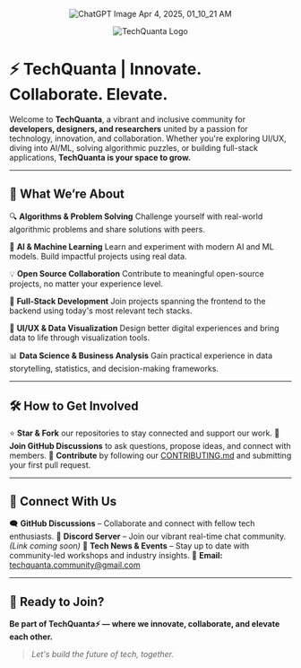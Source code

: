 <div align=center>

![ChatGPT Image Apr 4, 2025, 01_10_21 AM](https://github.com/user-attachments/assets/9c278056-27da-4bf9-8c5e-9f871708199e)

  
</div>

<div align="center">

![TechQuanta Logo](https://github.com/user-attachments/assets/9c278056-27da-4bf9-8c5e-9f871708199e)

</div>

# ⚡ TechQuanta | Innovate. Collaborate. Elevate.

Welcome to **TechQuanta**, a vibrant and inclusive community for **developers, designers, and researchers** united by a passion for technology, innovation, and collaboration. Whether you're exploring UI/UX, diving into AI/ML, solving algorithmic puzzles, or building full-stack applications, **TechQuanta is your space to grow.**

---

## 🌟 What We’re About

🔍 **Algorithms & Problem Solving**
Challenge yourself with real-world algorithmic problems and share solutions with peers.

🤖 **AI & Machine Learning**
Learn and experiment with modern AI and ML models. Build impactful projects using real data.

💡 **Open Source Collaboration**
Contribute to meaningful open-source projects, no matter your experience level.

🚀 **Full-Stack Development**
Join projects spanning the frontend to the backend using today's most relevant tech stacks.

🎨 **UI/UX & Data Visualization**
Design better digital experiences and bring data to life through visualization tools.

📊 **Data Science & Business Analysis**
Gain practical experience in data storytelling, statistics, and decision-making frameworks.

---

## 🛠️ How to Get Involved

⭐ **Star & Fork** our repositories to stay connected and support our work.
💬 **Join GitHub Discussions** to ask questions, propose ideas, and connect with members.
🔧 **Contribute** by following our [CONTRIBUTING.md](./CONTRIBUTING.md) and submitting your first pull request.

---

## 🔗 Connect With Us

🗨️ **GitHub Discussions** – Collaborate and connect with fellow tech enthusiasts.
💬 **Discord Server** – Join our vibrant real-time chat community. *(Link coming soon)*
📰 **Tech News & Events** – Stay up to date with community-led workshops and industry insights.
📧 **Email:** [techquanta.community@gmail.com](mailto:techquanta.community@gmail.com)

---

## 🚀 Ready to Join?

**Be part of TechQuanta⚡ — where we innovate, collaborate, and elevate each other.**

> *Let's build the future of tech, together.*

